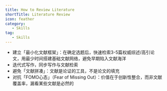 ```yaml
---
title: How to Review Literature
shortTitle: Literature Review
icon: feather
category:
   - Skills
tag:
   - Skills
---
```


- 建立「最小化文献框架」：在确定选题后，快速检索3-5篇权威综述/高引论文，用最少时间搭建基础文献网络，避免早期陷入文献海洋
- 迭代式写作，同步写作与文献检索
- 避免「文献拼凑」：文献是论证的工具，不是论文的填充
- 对抗「FOMO心态」（Fear of Missing Out）：价值在于创新性整合，而非文献覆盖率，漏看某些文献是必然的